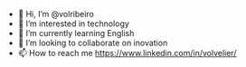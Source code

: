 - 👋 Hi, I’m @volribeiro
- 👀 I’m interested in technology
- 🌱 I’m currently learning English
- 💞️ I’m looking to collaborate on inovation 
- 📫 How to reach me https://www.linkedin.com/in/volvelier/

<!---
volribeiro/volribeiro is a ✨ special ✨ repository because its `README.md` (this file) appears on your GitHub profile.
You can click the Preview link to take a look at your changes.
--->
